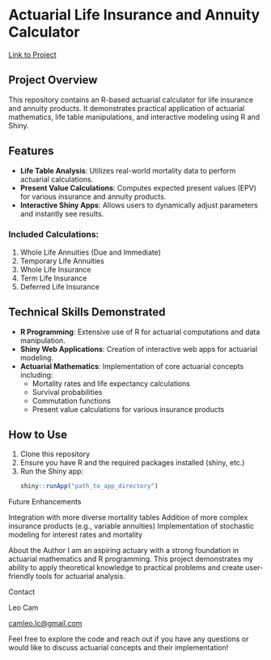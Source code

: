 # Actuarial Life Insurance and Annuity Calculator

[Link to Project](https://cam-leo.github.io/index.html/)

## Project Overview

This repository contains an R-based actuarial calculator for life insurance and annuity products. It demonstrates practical application of actuarial mathematics, life table manipulations, and interactive modeling using R and Shiny.

## Features

- **Life Table Analysis**: Utilizes real-world mortality data to perform actuarial calculations.
- **Present Value Calculations**: Computes expected present values (EPV) for various insurance and annuity products.
- **Interactive Shiny Apps**: Allows users to dynamically adjust parameters and instantly see results.

### Included Calculations:

1. Whole Life Annuities (Due and Immediate)
2. Temporary Life Annuities
3. Whole Life Insurance
4. Term Life Insurance
5. Deferred Life Insurance

## Technical Skills Demonstrated

- **R Programming**: Extensive use of R for actuarial computations and data manipulation.
- **Shiny Web Applications**: Creation of interactive web apps for actuarial modeling.
- **Actuarial Mathematics**: Implementation of core actuarial concepts including:
  - Mortality rates and life expectancy calculations
  - Survival probabilities
  - Commutation functions
  - Present value calculations for various insurance products

## How to Use

1. Clone this repository
2. Ensure you have R and the required packages installed (shiny, etc.)
3. Run the Shiny app:
   ```r
   shiny::runApp("path_to_app_directory")

Future Enhancements

Integration with more diverse mortality tables
Addition of more complex insurance products (e.g., variable annuities)
Implementation of stochastic modeling for interest rates and mortality

About the Author
I am an aspiring actuary with a strong foundation in actuarial mathematics and R programming. This project demonstrates my ability to apply theoretical knowledge to practical problems and create user-friendly tools for actuarial analysis.

Contact

Leo Cam

camleo.lc@gmail.com

Feel free to explore the code and reach out if you have any questions or would like to discuss actuarial concepts and their implementation!
